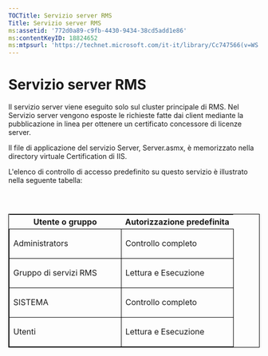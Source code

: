 ```yaml
---
TOCTitle: Servizio server RMS
Title: Servizio server RMS
ms:assetid: '772d0a89-c9fb-4430-9434-38cd5add1e86'
ms:contentKeyID: 18824652
ms:mtpsurl: 'https://technet.microsoft.com/it-it/library/Cc747566(v=WS.10)'
---
```


Servizio server RMS
===================

Il servizio server viene eseguito solo sul cluster principale di RMS. Nel Servizio server vengono esposte le richieste fatte dai client mediante la pubblicazione in linea per ottenere un certificato concessore di licenze server.

Il file di applicazione del servizio Server, Server.asmx, è memorizzato nella directory virtuale Certification di IIS.

L'elenco di controllo di accesso predefinito su questo servizio è illustrato nella seguente tabella:

###  

<p> </p>
<table style="border:1px solid black;">
<colgroup>
<col width="50%" />
<col width="50%" />
</colgroup>
<thead>
<tr class="header">
<th>Utente o gruppo</th>
<th>Autorizzazione predefinita</th>
</tr>
</thead>
<tbody>
<tr class="odd">
<td style="border:1px solid black;"><p>Administrators</p></td>
<td style="border:1px solid black;"><p>Controllo completo</p></td>
</tr>
<tr class="even">
<td style="border:1px solid black;"><p>Gruppo di servizi RMS</p></td>
<td style="border:1px solid black;"><p>Lettura e Esecuzione</p></td>
</tr>
<tr class="odd">
<td style="border:1px solid black;"><p>SISTEMA</p></td>
<td style="border:1px solid black;"><p>Controllo completo</p></td>
</tr>
<tr class="even">
<td style="border:1px solid black;"><p>Utenti</p></td>
<td style="border:1px solid black;"><p>Lettura e Esecuzione</p></td>
</tr>
</tbody>
</table>
